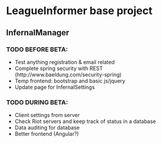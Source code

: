 <h1>LeagueInformer base project</h1>
<h2>InfernalManager</h2>
<h3>TODO BEFORE BETA:</h3>	
<ul>
<li>Test anything registration & email related</li>
<li>Complete spring security with REST (http://www.baeldung.com/security-spring)</li>
<li>Temp frontend: bootstrap and basic js/jquery </li>
<li>Update page for InfernalSettings</li>
</ul>

<h3>TODO DURING BETA:</h3>	
<ul>
<li>Client settings from server</li>
<li>Check Riot servers and keep track of status in a database</li>
<li>Data auditing for database</li>
<li>Better frontend (Angular?)</li>
</ul>
